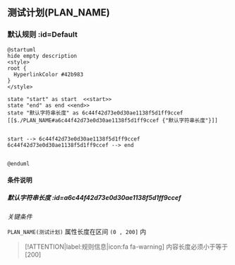 ## 测试计划(PLAN_NAME) <!-- {docsify-ignore-all} -->

   

### 默认规则 :id=Default

```plantuml
@startuml
hide empty description
<style>
root {
  HyperlinkColor #42b983
}
</style>

state "start" as start  <<start>>
state "end" as end <<end>>
state "默认字符串长度" as 6c44f42d73e0d30ae1138f5d1ff9ccef [[$./PLAN_NAME#a6c44f42d73e0d30ae1138f5d1ff9ccef {"默认字符串长度"}]]


start --> 6c44f42d73e0d30ae1138f5d1ff9ccef 
6c44f42d73e0d30ae1138f5d1ff9ccef --> end 


@enduml
```

#### 条件说明

##### 默认字符串长度 :id=a6c44f42d73e0d30ae1138f5d1ff9ccef


*关键条件*


`PLAN_NAME(测试计划)` 属性长度在区间 `(0 , 200]` 内

> [!ATTENTION|label:规则信息|icon:fa fa-warning]
> 内容长度必须小于等于[200]







